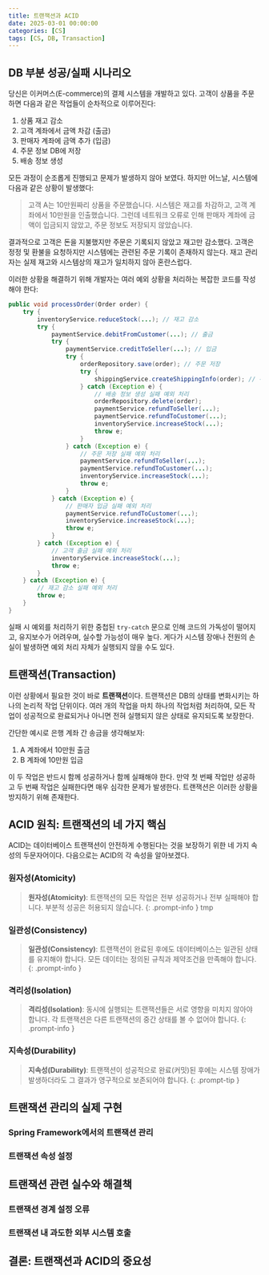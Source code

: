 ```yaml
---
title: 트랜잭션과 ACID
date: 2025-03-01 00:00:00
categories: [CS]
tags: [CS, DB, Transaction]
---
```


## **DB 부분 성공/실패 시나리오**

당신은 이커머스(E-commerce)의 결제 시스템을 개발하고 있다.
고객이 상품을 주문하면 다음과 같은 작업들이 순차적으로 이루어진다:

1. 상품 재고 감소
2. 고객 계좌에서 금액 차감 (출금)
3. 판매자 계좌에 금액 추가 (입금)
4. 주문 정보 DB에 저장
5. 배송 정보 생성

모든 과정이 순조롭게 진행되고 문제가 발생하지 않아 보였다.
하지만 어느날, 시스템에 다음과 같은 상황이 발생했다:

> 고객 A는 10만원짜리 상품을 주문했습니다.
> 시스템은 재고를 차감하고, 고객 계좌에서 10만원을 인출했습니다.
> 그런데 네트워크 오류로 인해 판매자 계좌에 금액이 입금되지 않았고, 주문 정보도 저장되지 않았습니다.

결과적으로 고객은 돈을 지불했지만 주문은 기록되지 않았고 재고만 감소했다.
고객은 정정 및 환불을 요청하지만 시스템에는 관련된 주문 기록이 존재하지 않는다.
재고 관리자는 실제 재고와 시스템상의 재고가 일치하지 않아 혼란스럽다.

이러한 상황을 해결하기 위해 개발자는 여러 예외 상황을 처리하는 복잡한 코드를 작성해야 한다:

```java
public void processOrder(Order order) {
    try {
        inventoryService.reduceStock(...); // 재고 감소
        try {
            paymentService.debitFromCustomer(...); // 출금
            try {
                paymentService.creditToSeller(...); // 입금
                try {
                    orderRepository.save(order); // 주문 저장
                    try {
                        shippingService.createShippingInfo(order); // 주문 정보 생성
                    } catch (Exception e) {
                        // 배송 정보 생성 실패 예외 처리
                        orderRepository.delete(order);
                        paymentService.refundToSeller(...);
                        paymentService.refundToCustomer(...);
                        inventoryService.increaseStock(...);
                        throw e;
                    }
                } catch (Exception e) {
                    // 주문 저장 실패 예외 처리
                    paymentService.refundToSeller(...);
                    paymentService.refundToCustomer(...);
                    inventoryService.increaseStock(...);
                    throw e;
                }
            } catch (Exception e) {
                // 판매자 입금 실패 예외 처리
                paymentService.refundToCustomer(...);
                inventoryService.increaseStock(...);
                throw e;
            }
        } catch (Exception e) {
            // 고객 출금 실패 예외 처리
            inventoryService.increaseStock(...);
            throw e;
        }
    } catch (Exception e) {
        // 재고 감소 실패 예외 처리
        throw e;
    }
}
```

실패 시 예외를 처리하기 위한 중첩된 `try-catch` 문으로 인해 코드의 가독성이 떨어지고, 유지보수가 어려우며, 실수할 가능성이 매우 높다.
게다가 시스템 장애나 전원의 손실이 발생하면 예외 처리 자체가 실행되지 않을 수도 있다.

## **트랜잭션(Transaction)**

이런 상황에서 필요한 것이 바로 **트랜잭션**이다.
트랜잭션은 DB의 상태를 변화시키는 하나의 논리적 작업 단위이다.
여러 개의 작업을 마치 하나의 작업처럼 처리하여, 모든 작업이 성공적으로 완료되거나 아니면 전혀 실행되지 않은 상태로 유지되도록 보장한다.

간단한 예시로 은행 계좌 간 송금을 생각해보자:

1. A 계좌에서 10만원 출금
2. B 계좌에 10만원 입금

이 두 작업은 반드시 함께 성공하거나 함께 실패해야 한다.
만약 첫 번째 작업만 성공하고 두 번째 작업은 실패한다면 매우 심각한 문제가 발생한다.
트랜잭션은 이러한 상황을 방지하기 위해 존재한다.

## **ACID 원칙: 트랜잭션의 네 가지 핵심**

ACID는 데이터베이스 트랜잭션이 안전하게 수행된다는 것을 보장하기 위한 네 가지 속성의 두문자어이다.
다음으로는 ACID의 각 속성을 알아보겠다.

### **원자성(Atomicity)**

> **원자성(Atomicity)**: 트랜잭션의 모든 작업은 전부 성공하거나 전부 실패해야 합니다. 부분적 성공은 허용되지 않습니다.
{: .prompt-info }
tmp

### **일관성(Consistency)**

> **일관성(Consistency)**: 트랜잭션이 완료된 후에도 데이터베이스는 일관된 상태를 유지해야 합니다. 모든 데이터는 정의된 규칙과 제약조건을 만족해야 합니다.
{: .prompt-info }

### **격리성(Isolation)**

> **격리성(Isolation)**: 동시에 실행되는 트랜잭션들은 서로 영향을 미치지 않아야 합니다. 각 트랜잭션은 다른 트랜잭션의 중간 상태를 볼 수 없어야 합니다.
{: .prompt-info }

### **지속성(Durability)**

> **지속성(Durability)**: 트랜잭션이 성공적으로 완료(커밋)된 후에는 시스템 장애가 발생하더라도 그 결과가 영구적으로 보존되어야 합니다.
{: .prompt-tip }

## **트랜잭션 관리의 실제 구현**

### **Spring Framework에서의 트랜잭션 관리**

### **트랜잭션 속성 설정**

## **트랜잭션 관련 실수와 해결책**

### **트랜잭션 경계 설정 오류**

### **트랜잭션 내 과도한 외부 시스템 호출**

## **결론: 트랜잭션과 ACID의 중요성**
